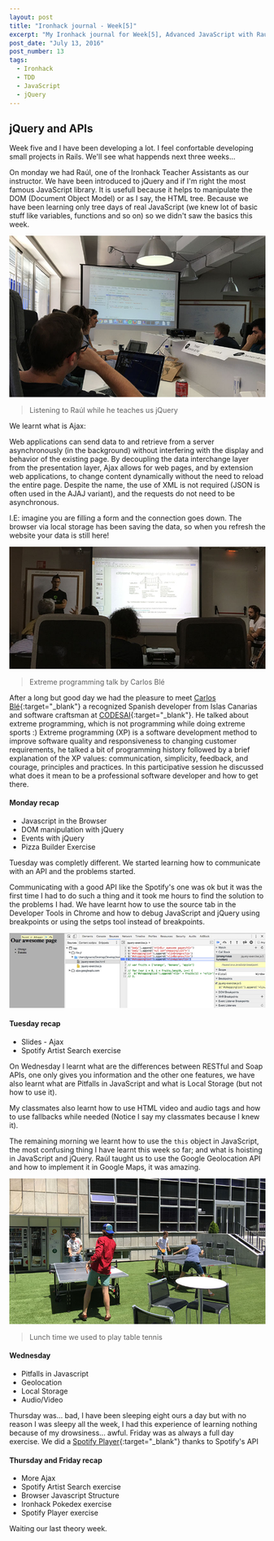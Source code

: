 ```yaml
---
layout: post
title: "Ironhack journal - Week[5]"
excerpt: "My Ironhack journal for Week[5], Advanced JavaScript with Raúl Vega"
post_date: "July 13, 2016"
post_number: 13
tags: 
  - Ironhack
  - TDD
  - JavaScript
  - jQuery
---
```


## jQuery and APIs

Week five and I have been developing a lot. I feel confortable developing small projects in Rails. We'll see what happends next three weeks...

On monday we had Raúl, one of the Ironhack Teacher Assistants as our instructor. We have been introduced to jQuery and if I'm right the most famous JavaScript library. It is usefull because it helps to manipulate the DOM (Document Object Model) or as I say, the HTML tree. Because we have been learning only tree days of real JavaScript (we knew lot of basic stuff like variables, functions and so on) so we didn't saw the basics this week.

<img src="/images/post-irnohack-week-five-a.jpg" alt="Listening to Raúl while he teaches us jQuery">

<div>
  <blockquote class="container  alert">
    <p>Listening to Raúl while he teaches us jQuery</p>
  </blockquote>
</div>

We learnt what is Ajax:

Web applications can send data to and retrieve from a server asynchronously (in the background) without interfering with the display and behavior of the existing page. By decoupling the data interchange layer from the presentation layer, Ajax allows for web pages, and by extension web applications, to change content dynamically without the need to reload the entire page. Despite the name, the use of XML is not required (JSON is often used in the AJAJ variant), and the requests do not need to be asynchronous. 

I.E: imagine you are filling a form and the connection goes down. The browser via local storage has been saving the data, so when you refresh the website your data is still here!

<img src="/images/post-irnohack-week-five-b.jpg" alt="Extreme programming talk by Carlos Blé">

<div>
  <blockquote class="container  alert">
    <p>Extreme programming talk by Carlos Blé</p>
  </blockquote>
</div>

After a long but good day we had the pleasure to meet [Carlos Blé](https://twitter.com/carlosble){:target="_blank"} a recognized Spanish developer from Islas Canarias and software craftsman at [CODESAI](http://www.codesai.com){:target="_blank"}. He talked about extreme programming, which is not programming while doing extreme sports :) Extreme programming (XP) is a software development method to improve software quality and responsiveness to changing customer requirements, he talked a bit of programming history followed by a brief explanation of the XP values: communication, simplicity, feedback, and courage, principles and practices. In this participative session he discussed what does it mean to be a professional software developer and how to get there.

#### Monday recap

+ Javascript in the Browser
+ DOM manipulation with jQuery
+ Events with jQuery
+ Pizza Builder Exercise

Tuesday was completly different. We started learning how to communicate with an API and the problems started.

Communicating with a good API like the Spotify's one was ok but it was the first time I had to do such a thing and it took me hours to find the solution to the problems I had. We have learnt how to use the source tab in the Developer Tools in Chrome and how to debug JavaScript and jQuery using breakpoints or using the setps tool instead of breakpoints.

<img src="/images/post-irnohack-week-five-d.jpg" alt="jQuery debugging">

#### Tuesday recap

+ Slides - Ajax
+ Spotify Artist Search exercise

On Wednesday I learnt what are the differences between RESTful and Soap APIs, one only gives you information and the other one features, we have also learnt what are Pitfalls in JavaScript and what is Local Storage (but not how to use it).

My classmates also learnt how to use HTML video and audio tags and how to use fallbacks while needed (Notice I say my classmates because I knew it).

The remaining morning we learnt how to use the `this` object in JavaScript, the most confusing thing I have learnt this week so far; and what is hoisting in JavaScript and jQuery. Raúl taught us to use the Google Geolocation API and how to implement it in Google Maps, it was amazing.

<img src="/images/post-irnohack-week-five-c.jpg" alt="Lunch time we used to play table tennis">

<div>
  <blockquote class="container  alert">
    <p>Lunch time we used to play table tennis</p>
  </blockquote>
</div>

#### Wednesday

+ Pitfalls in Javascript
+ Geolocation
+ Local Storage
+ Audio/Video

Thursday was... bad, I have been sleeping eight ours a day but with no reason I was sleepy all the week, I had this experience of learning nothing because of my drowsiness... awful. Friday was as always a full day exercise. We did a [Spotify Player](https://github.com/IgnaciodeNuevo/Ironhack/blob/master/Week%205/Day%205/spotify-skeleton-master/spotify.js){:target="_blank"} thanks to Spotify's API

#### Thursday and Friday recap

+ More Ajax
+ Spotify Artist Search exercise
+ Browser Javascript Structure
+ Ironhack Pokedex exercise
+ Spotify Player exercise

Waiting our last theory week.